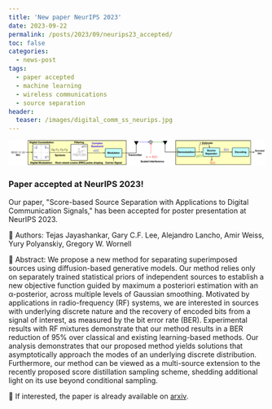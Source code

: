 ```yaml
---
title: 'New paper NeurIPS 2023'
date: 2023-09-22
permalink: /posts/2023/09/neurips23_accepted/
toc: false
categories:
  - news-post
tags:
  - paper accepted
  - machine learning
  - wireless communications
  - source separation
header:
  teaser: /images/digital_comm_ss_neurips.jpg
---
```


![NeurIPS 2023](/images/digital_comm_ss_neurips.jpg)

### Paper accepted at NeurIPS 2023!

Our paper, "Score-based Source Separation with Applications to Digital Communication Signals," has been accepted for poster presentation at NeurIPS 2023. 

👥 Authors: Tejas Jayashankar, Gary C.F. Lee, Alejandro Lancho, Amir Weiss, Yury Polyanskiy, Gregory W. Wornell

📑 Abstract: We propose a new method for separating superimposed sources using diffusion-based generative models. Our method relies only on separately trained statistical priors of independent sources to establish a new objective function guided by maximum a posteriori estimation with an α-posterior, across multiple levels of Gaussian smoothing. Motivated by applications in radio-frequency (RF) systems, we are interested in sources with underlying discrete nature and the recovery of encoded bits from a signal of interest, as measured by the bit error rate (BER). Experimental results with RF mixtures demonstrate that our method results in a BER reduction of 95% over classical and existing learning-based methods. Our analysis demonstrates that our proposed method yields solutions that asymptotically approach the modes of an underlying discrete distribution. Furthermore, our method can be viewed as a multi-source extension to the recently proposed score distillation sampling scheme, shedding additional light on its use beyond conditional sampling.

📝 If interested, the paper is already available on [arxiv](https://arxiv.org/abs/2306.14411).
 